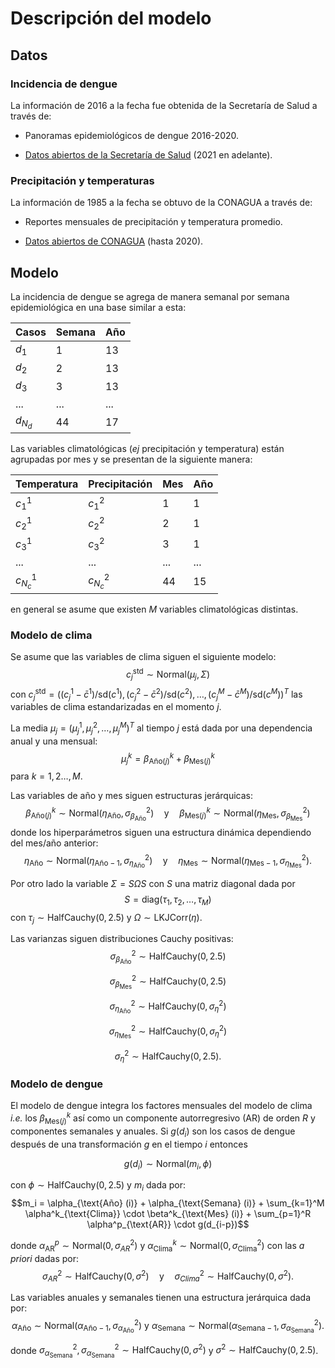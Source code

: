 # Descripción del modelo

## Datos

### Incidencia de dengue 
La información de 2016 a la fecha fue obtenida de la Secretaría de Salud a través de:

+ Panoramas epidemiológicos de dengue 2016-2020.

+ [Datos abiertos de la Secretaría de Salud](https://www.gob.mx/salud/documentos/datos-abiertos-bases-historicas-de-enfermedades-transmitidas-por-vector) (2021 en adelante).

### Precipitación y temperaturas

La información de 1985 a la fecha se obtuvo de la CONAGUA a través de:

+ Reportes mensuales de precipitación y temperatura promedio. 

+ [Datos abiertos de CONAGUA](https://www.gob.mx/salud/documentos/datos-abiertos-bases-historicas-de-enfermedades-transmitidas-por-vector) (hasta 2020).

## Modelo

La incidencia de dengue se agrega de manera semanal por semana epidemiológica en una base similar a esta: 

| Casos | Semana | Año |
|-------|--------|-----|
|$d_1$  |    1   |  13  |
|$d_2$  |    2   |  13  |
|$d_3$  |    3   |  13  |
| ...   | ...    | ... |
|$d_{N_d}$  |    44   |  17  |

Las variables climatológicas (_ej_ precipitación y temperatura) están agrupadas por mes y se presentan de la siguiente manera:

|Temperatura | Precipitación | Mes | Año |
|-------|-------|--------|-----|
|$c^1_1$ |$c^2_1$ |    1   |  1  |
|$c^1_2$ |$c^2_2$ |    2   |  1  |
|$c^1_3$ |$c^2_3$ |    3   |  1  |
| ...    |  ...   |  ...   | ... |
|$c^1_{N_c}$ |$c^2_{N_c}$ |    44   |  15  |

en general se asume que existen $M$ variables climatológicas distintas.  

### Modelo de clima 

Se asume que las variables de clima siguen el siguiente modelo: 
$$c_j^{\textrm{std}} \sim \text{Normal}(\mu_j,\Sigma)$$
con $c_j^{\textrm{std}} = \Big( (c_j^1 - \bar{c}^1)/\text{sd}(c^1), (c_j^2 - \bar{c}^2)/\text{sd}(c^2),\dots, (c_j^{M} - \bar{c}^M)/\text{sd}(c^M) \Big)^T$ las variables de clima estandarizadas en el momento $j$. 

La media $\mu_j = (\mu_j^1,\mu_j^2,\dots, \mu_j^M)^T$ al tiempo $j$ está dada por una dependencia anual y una mensual:
$$\mu_j^k = \beta_{\text{Año} (j)}^k + \beta_{\text{Mes} (j)}^k$$
para $k = 1,2\dots, M$.

Las variables de año y mes siguen estructuras jerárquicas:
$$\beta_{\text{Año} (j)}^k  \sim \text{Normal}(\eta_{\text{Año}},\sigma^2_{\beta_\text{Año}}) \quad \text{y} \quad \beta_{\text{Mes} (j)}^k  \sim \text{Normal}(\eta_{\text{Mes}},\sigma^2_{\beta_\text{Mes}})$$
donde los hiperparámetros siguen una estructura dinámica dependiendo del mes/año anterior:
$$\eta_{\text{Año}} \sim \text{Normal}(\eta_{\text{Año} - 1},\sigma^2_{\eta_\text{Año}}) \quad \text{y} \quad \eta_{\text{Mes}} \sim \text{Normal}(\eta_{\text{Mes} - 1},\sigma^2_{\eta_\text{Mes}}).$$

Por otro lado la variable $\Sigma = S\Omega S$ con $S$ una matriz diagonal dada por 
$$S = \text{diag}(\tau_1, \tau_2, \dots, \tau_M)$$
con $\tau_j \sim \text{HalfCauchy}(0,2.5)$ y $\Omega \sim \text{LKJCorr}(\eta)$. 

Las varianzas siguen distribuciones Cauchy positivas:
$$\sigma^2_{\beta_\text{Año}} \sim \text{HalfCauchy}(0,2.5)$$

$$\sigma^2_{\beta_\text{Mes}} \sim \text{HalfCauchy}(0,2.5)$$

$$\sigma^2_{\eta_\text{Año}} \sim \text{HalfCauchy}(0,\sigma^2_{\eta})$$

$$\sigma^2_{\eta_\text{Mes}} \sim \text{HalfCauchy}(0,\sigma^2_{\eta})$$

$$\sigma^2_{\eta}  \sim \text{HalfCauchy}(0,2.5).$$

### Modelo de dengue

El modelo de dengue integra los factores mensuales del modelo de clima _i.e._ los $\beta_{\text{Mes} (j)}^k$ así como un componente autorregresivo (AR) de orden $R$ y componentes semanales y anuales. Si $g(d_{i})$ son los casos de dengue después de una transformación $g$ en el tiempo $i$ entonces

$$g(d_i) \sim \textrm{Normal}(m_i, \phi)$$

con $\phi \sim\text{HalfCauchy}(0, 2.5)$ y $m_i$ dada por:
$$m_i = \alpha_{\text{Año} (i)} + \alpha_{\text{Semana} (i)} + \sum_{k=1}^M \alpha^k_{\text{Clima}} \cdot \beta^k_{\text{Mes} (i)} + \sum_{p=1}^R \alpha^p_{\text{AR}} \cdot g(d_{i-p})$$

donde $\alpha^p_{\text{AR}} \sim \text{Normal}(0, \sigma^2_{AR})$ y $\alpha^k_{\text{Clima}} \sim \text{Normal}(0, \sigma^2_{\text{Clima}})$ con las _a priori_ dadas por:
$$\sigma^2_{AR}\sim\text{HalfCauchy}(0, \sigma^2) \quad \text{y} \quad \sigma^2_{Clima}\sim\text{HalfCauchy}(0, \sigma^2).$$

Las variables anuales y semanales tienen una estructura jerárquica dada por:
$$\alpha_{\text{Año}} \sim \text{Normal}(\alpha_{\text{Año} - 1},\sigma^2_{\alpha_\text{Año}}) \text{ y } \alpha_{\text{Semana}} \sim \text{Normal}(\alpha_{\text{Semana} - 1},\sigma^2_{\alpha_\text{Semana}}).$$

donde $\sigma^2_{\alpha_\text{Semana}},\sigma^2_{\alpha_{\text{Semana}}}\sim\text{HalfCauchy}(0, \sigma^2)$ y $\sigma^2\sim\text{HalfCauchy}(0, 2.5)$. 
